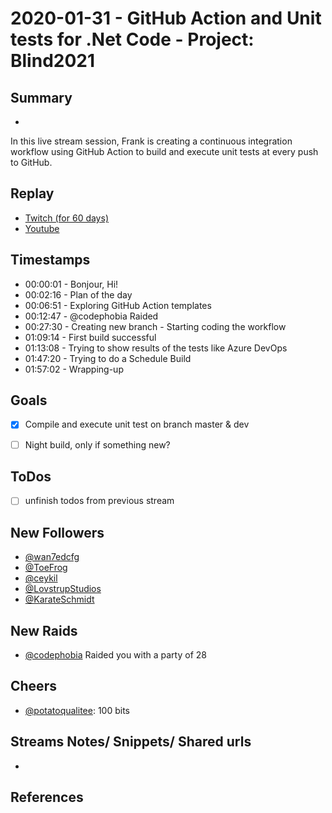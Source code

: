 
# 2020-01-31 - GitHub Action and Unit tests for .Net Code - Project: Blind2021

## Summary
-

In this live stream session, Frank is creating a continuous integration workflow using GitHub Action to build and execute unit tests at every push to GitHub.

## Replay


- [Twitch (for 60 days)](https://www.twitch.tv/videos/544608382)
- [Youtube](https://youtu.be/_vwGDBNYHyw)


## Timestamps


- 00:00:01 - Bonjour, Hi!
- 00:02:16 - Plan of the day
- 00:06:51 - Exploring GitHub Action templates
- 00:12:47 - @codephobia Raided
- 00:27:30 - Creating new branch - Starting coding the workflow  
- 01:09:14 - First build successful
- 01:13:08 - Trying to show results of the tests like Azure DevOps
- 01:47:20 - Trying to do a Schedule Build
- 01:57:02 - Wrapping-up


Goals
-----

- [X] Compile and execute unit test on branch master & dev
- [ ] Night build, only if something new?



ToDos
-----
- [ ] unfinish todos from previous stream


New Followers
-------------

- [@wan7edcfg](https://www.twitch.tv/wan7edcfg)
- [@ToeFrog](https://www.twitch.tv/ToeFrog)
- [@ceykil](https://www.twitch.tv/ceykil)
- [@LovstrupStudios](https://www.twitch.tv/LovstrupStudios)
- [@KarateSchmidt](https://www.twitch.tv/KarateSchmidt)


New Raids
---------------

- [@codephobia](https://www.twitch.tv/codephobia) Raided you with a party of 28


Cheers
------

- [@potatoqualitee](https://www.twitch.tv/potatoqualitee):  100 bits



Streams Notes/ Snippets/ Shared urls
-----------------------------------

- 


References
----------



